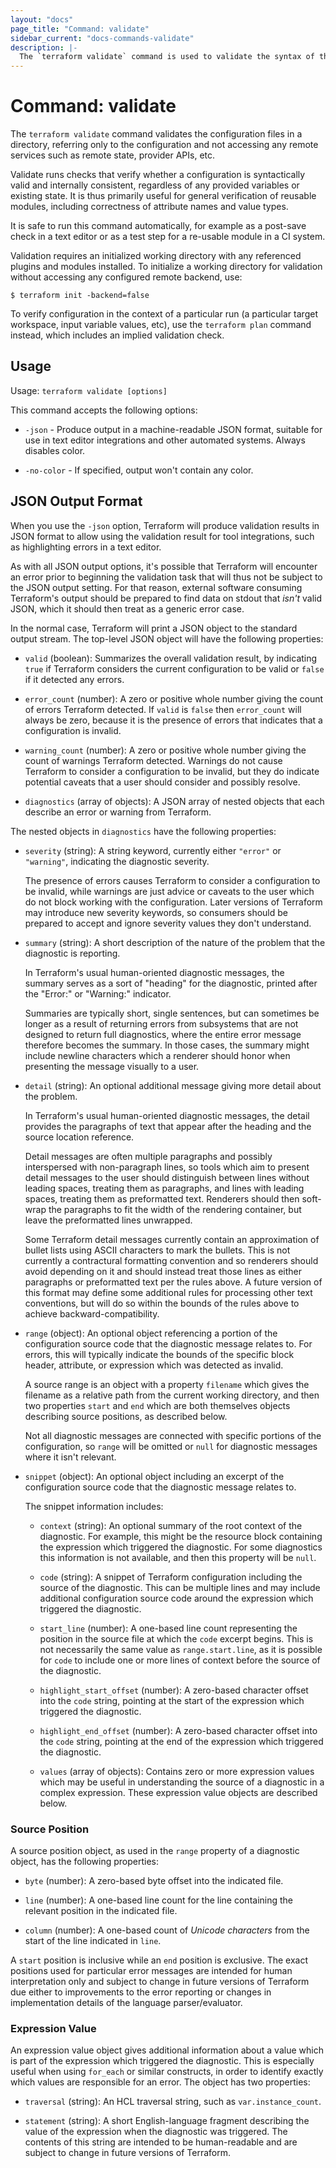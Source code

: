 ```yaml
---
layout: "docs"
page_title: "Command: validate"
sidebar_current: "docs-commands-validate"
description: |-
  The `terraform validate` command is used to validate the syntax of the terraform files.
---
```


# Command: validate

The `terraform validate` command validates the configuration files in a
directory, referring only to the configuration and not accessing any remote
services such as remote state, provider APIs, etc.

Validate runs checks that verify whether a configuration is syntactically
valid and internally consistent, regardless of any provided variables or
existing state. It is thus primarily useful for general verification of
reusable modules, including correctness of attribute names and value types.

It is safe to run this command automatically, for example as a post-save
check in a text editor or as a test step for a re-usable module in a CI
system.

Validation requires an initialized working directory with any referenced
plugins and modules installed. To initialize a working directory for
validation without accessing any configured remote backend, use:

```
$ terraform init -backend=false
```

To verify configuration in the context of a particular run (a particular
target workspace, input variable values, etc), use the `terraform plan`
command instead, which includes an implied validation check.

## Usage

Usage: `terraform validate [options]`

This command accepts the following options:

- `-json` - Produce output in a machine-readable JSON format, suitable for
  use in text editor integrations and other automated systems. Always disables
  color.

- `-no-color` - If specified, output won't contain any color.

## JSON Output Format

When you use the `-json` option, Terraform will produce validation results
in JSON format to allow using the validation result for tool integrations, such
as highlighting errors in a text editor.

As with all JSON output options, it's possible that Terraform will encounter
an error prior to beginning the validation task that will thus not be subject
to the JSON output setting. For that reason, external software consuming
Terraform's output should be prepared to find data on stdout that _isn't_ valid
JSON, which it should then treat as a generic error case.

In the normal case, Terraform will print a JSON object to the standard output
stream. The top-level JSON object will have the following properties:

* `valid` (boolean): Summarizes the overall validation result, by indicating
  `true` if Terraform considers the current configuration to be valid or
  `false` if it detected any errors.

* `error_count` (number): A zero or positive whole number giving the count
  of errors Terraform detected. If `valid` is `false` then `error_count` will
  always be zero, because it is the presence of errors that indicates that
  a configuration is invalid.

* `warning_count` (number): A zero or positive whole number giving the count
  of warnings Terraform detected. Warnings do not cause Terraform to consider
  a configuration to be invalid, but they do indicate potential caveats that
  a user should consider and possibly resolve.

* `diagnostics` (array of objects): A JSON array of nested objects that each
  describe an error or warning from Terraform.

The nested objects in `diagnostics` have the following properties:

* `severity` (string): A string keyword, currently either `"error"` or
  `"warning"`, indicating the diagnostic severity.

    The presence of errors causes Terraform to consider a configuration to be
    invalid, while warnings are just advice or caveats to the user which do not
    block working with the configuration. Later versions of Terraform may
    introduce new severity keywords, so consumers should be prepared to accept
    and ignore severity values they don't understand.

* `summary` (string): A short description of the nature of the problem that
  the diagnostic is reporting.

    In Terraform's usual human-oriented diagnostic messages, the summary serves
    as a sort of "heading" for the diagnostic, printed after the "Error:" or
    "Warning:" indicator.

    Summaries are typically short, single sentences, but can sometimes be longer
    as a result of returning errors from subsystems that are not designed to
    return full diagnostics, where the entire error message therefore becomes the
    summary. In those cases, the summary might include newline characters which
    a renderer should honor when presenting the message visually to a user.

* `detail` (string): An optional additional message giving more detail about
  the problem.

    In Terraform's usual human-oriented diagnostic messages, the detail provides
    the paragraphs of text that appear after the heading and the source location
    reference.

    Detail messages are often multiple paragraphs and possibly interspersed with
    non-paragraph lines, so tools which aim to present detail messages to the
    user should distinguish between lines without leading spaces, treating them
    as paragraphs, and lines with leading spaces, treating them as preformatted
    text. Renderers should then soft-wrap the paragraphs to fit the width of the
    rendering container, but leave the preformatted lines unwrapped.

    Some Terraform detail messages currently contain an approximation of bullet
    lists using ASCII characters to mark the bullets. This is not currently a
    contractural formatting convention and so renderers should avoid depending on
    it and should instead treat those lines as either paragraphs or preformatted
    text per the rules above. A future version of this format may define some
    additional rules for processing other text conventions, but will do so within
    the bounds of the rules above to achieve backward-compatibility.

* `range` (object): An optional object referencing a portion of the configuration
  source code that the diagnostic message relates to. For errors, this will
  typically indicate the bounds of the specific block header, attribute, or
  expression which was detected as invalid.

    A source range is an object with a property `filename` which gives the
    filename as a relative path from the current working directory, and then
    two properties `start` and `end` which are both themselves objects
    describing source positions, as described below.

    Not all diagnostic messages are connected with specific portions of the
    configuration, so `range` will be omitted or `null` for diagnostic messages
    where it isn't relevant.

* `snippet` (object): An optional object including an excerpt of the
  configuration source code that the diagnostic message relates to.

    The snippet information includes:

    * `context` (string): An optional summary of the root context of the
      diagnostic. For example, this might be the resource block containing the
      expression which triggered the diagnostic. For some diagnostics this
      information is not available, and then this property will be `null`.

    * `code` (string): A snippet of Terraform configuration including the
      source of the diagnostic. This can be multiple lines and may include
      additional configuration source code around the expression which
      triggered the diagnostic.

    * `start_line` (number): A one-based line count representing the position
      in the source file at which the `code` excerpt begins. This is not
      necessarily the same value as `range.start.line`, as it is possible for
      `code` to include one or more lines of context before the source of the
      diagnostic.

    * `highlight_start_offset` (number): A zero-based character offset into the
      `code` string, pointing at the start of the expression which triggered
      the diagnostic.

    * `highlight_end_offset` (number): A zero-based character offset into the
      `code` string, pointing at the end of the expression which triggered the
      diagnostic.

    * `values` (array of objects): Contains zero or more expression values
      which may be useful in understanding the source of a diagnostic in a
      complex expression. These expression value objects are described below.

### Source Position

A source position object, as used in the `range` property of a diagnostic
object, has the following properties:

* `byte` (number): A zero-based byte offset into the indicated file.

* `line` (number): A one-based line count for the line containing the relevant
  position in the indicated file.

* `column` (number): A one-based count of _Unicode characters_ from the start
  of the line indicated in `line`.

A `start` position is inclusive while an `end` position is exclusive. The
exact positions used for particular error messages are intended for human
interpretation only and subject to change in future versions of Terraform due
either to improvements to the error reporting or changes in implementation
details of the language parser/evaluator.

### Expression Value

An expression value object gives additional information about a value which is
part of the expression which triggered the diagnostic. This is especially
useful when using `for_each` or similar constructs, in order to identify
exactly which values are responsible for an error. The object has two properties:

* `traversal` (string): An HCL traversal string, such as `var.instance_count`.

* `statement` (string): A short English-language fragment describing the value
  of the expression when the diagnostic was triggered. The contents of this
  string are intended to be human-readable and are subject to change in future
  versions of Terraform.
